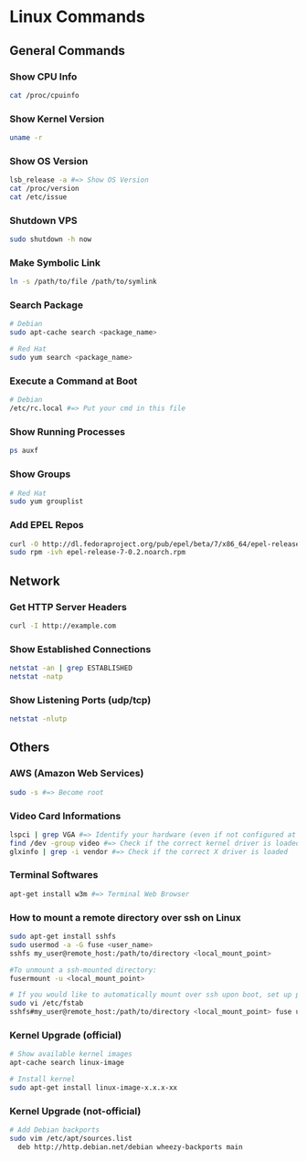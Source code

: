 # Linux Commands
## General Commands
### Show CPU Info
```sh
cat /proc/cpuinfo
```
### Show Kernel Version
```sh
uname -r
```
### Show OS Version
```sh
lsb_release -a #=> Show OS Version
cat /proc/version
cat /etc/issue
```
### Shutdown VPS
```sh
sudo shutdown -h now
```
### Make Symbolic Link
```sh
ln -s /path/to/file /path/to/symlink
```
### Search Package
```sh
# Debian
sudo apt-cache search <package_name>

# Red Hat
sudo yum search <package_name>
```
### Execute a Command at Boot
```sh
# Debian
/etc/rc.local #=> Put your cmd in this file
```
### Show Running Processes
```sh
ps auxf
```
### Show Groups
```sh
# Red Hat
sudo yum grouplist
```
### Add EPEL Repos
```sh
curl -O http://dl.fedoraproject.org/pub/epel/beta/7/x86_64/epel-release-7-0.2.noarch.rpm
sudo rpm -ivh epel-release-7-0.2.noarch.rpm
```
## Network
### Get HTTP Server Headers
```sh
curl -I http://example.com
```
### Show Established Connections
```sh
netstat -an | grep ESTABLISHED
netstat -natp
```
### Show Listening Ports (udp/tcp)
```sh
netstat -nlutp
```
## Others
### AWS (Amazon Web Services)
```sh
sudo -s #=> Become root
```
### Video Card Informations
```sh
lspci | grep VGA #=> Identify your hardware (even if not configured at all)
find /dev -group video #=> Check if the correct kernel driver is loaded
glxinfo | grep -i vendor #=> Check if the correct X driver is loaded
```
### Terminal Softwares
```sh
apt-get install w3m #=> Terminal Web Browser
```
### How to mount a remote directory over ssh on Linux
```sh
sudo apt-get install sshfs
sudo usermod -a -G fuse <user_name>
sshfs my_user@remote_host:/path/to/directory <local_mount_point>

#To unmount a ssh-mounted directory:
fusermount -u <local_mount_point>

# If you would like to automatically mount over ssh upon boot, set up passwordless ssh login, and append the following in /etc/fstab.
sudo vi /etc/fstab
sshfs#my_user@remote_host:/path/to/directory <local_mount_point> fuse user 0 0
```
### Kernel Upgrade (official)
```sh
# Show available kernel images
apt-cache search linux-image

# Install kernel
sudo apt-get install linux-image-x.x.x-xx
```
### Kernel Upgrade (not-official)
```sh
# Add Debian backports
sudo vim /etc/apt/sources.list
  deb http://http.debian.net/debian wheezy-backports main
```
